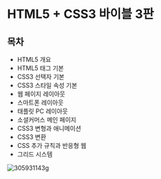 # HTML5 + CSS3 바이블 3판

## 목차
- HTML5 개요
- HTML5 태그 기본
- CSS3 선택자 기본
- CSS3 스타일 속성 기본
- 웹 페이지 레이아웃
- 스마트폰 레이아웃
- 태플릿 PC 레이아웃
- 소셜커머스 메인 페이지
- CSS3 변형과 애니메이션
- CSS3 변환
- CSS 추가 규칙과 반응형 웹
- 그리드 시스템

![305931143g](https://github.com/andyhan-23/HTML-CSS/assets/98483125/9fa4c3a0-fe4b-4942-a801-fbcbe760c7b5)
